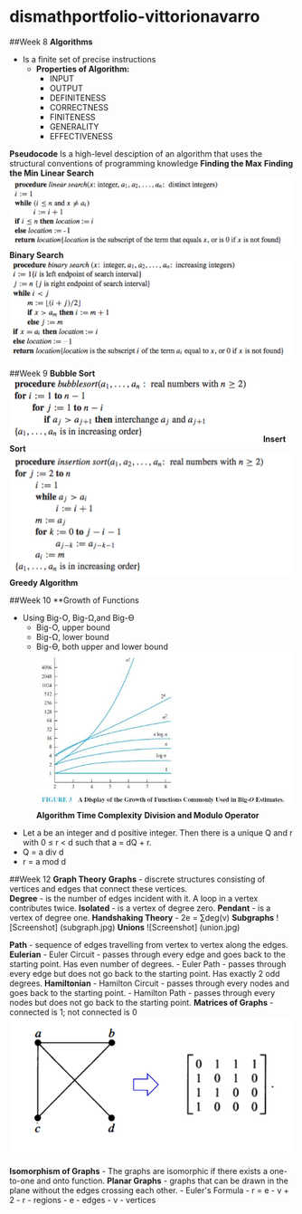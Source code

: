 # dismathportfolio-vittorionavarro

##Week 8
**Algorithms** 
  - Is a finite set of precise instructions
	- **Properties of Algorithm:**
	  * INPUT
	  * OUTPUT
	  * DEFINITENESS
	  * CORRECTNESS
	  * FINITENESS
	  * GENERALITY
	  * EFFECTIVENESS
	  
**Pseudocode** Is a high-level desciption of an algorithm that uses the structural conventions of programming knowledge
**Finding the Max**
**Finding the Min**
**Linear Search** <br>
![Screenshot](linear.jpg)
**Binary Search** <br>
![Screenshot](binary.jpg)

##Week 9
**Bubble Sort** <br>
![Screenshot](bubblesort.jpg)
**Insert Sort** <br>
![Screenshot](insertsort.jpg)
**Greedy Algorithm**

##Week 10
**Growth of Functions
  * Using Big-O, Big-Ω,and Big-ϴ
    - Big-O, upper bound
    - Big-Ω, lower bound
    - Big-ϴ, both upper and lower bound
![Screenshot](bigo.jpg)
**Algorithm Time Complexity**
**Division and Modulo Operator**
  - Let a be an integer and d positive integer. Then there is a unique Q and r with 0 ≤ r < d such that a = dQ + r.
  - Q = a div d
  - r = a mod d

##Week 12
**Graph Theory**
  **Graphs** - discrete structures consisting of vertices and edges that connect these vertices.  
  **Degree** - is the number of edges incident with it. A loop in a vertex contributes twice.
  **Isolated** - is a vertex of degree zero.
  **Pendant** - is a vertex of degree one.
  **Handshaking Theory** - 2e = ∑deg(v)
  **Subgraphs**
  ![Screenshot] (subgraph.jpg)
  **Unions**
  ![Screenshot] (union.jpg)

  **Path** - sequence of edges travelling from vertex to vertex along the edges.
  **Eulerian**
    - Euler Circuit - passes through every edge and goes back to the starting point. Has even number of degrees.
    - Euler Path - passes through every edge but does not go back to the starting point. Has exactly 2 odd degrees.
  **Hamiltonian**
    - Hamilton Circuit - passes through every nodes and goes back to the starting point.
    - Hamilton Path - passes through every nodes but does not go back to the starting point.
  **Matrices of Graphs** - connected is 1; not connected is 0
  ![Screenshot](matrix.jpg)

  **Isomorphism of Graphs** - The graphs are isomorphic if there exists a one-to-one and onto function.
  **Planar Graphs** - graphs that can be drawn in the plane without the edges crossing each other.
    - Euler's Formula - r = e - v + 2
    	- r - regions
			- e - edges
			- v - vertices 
